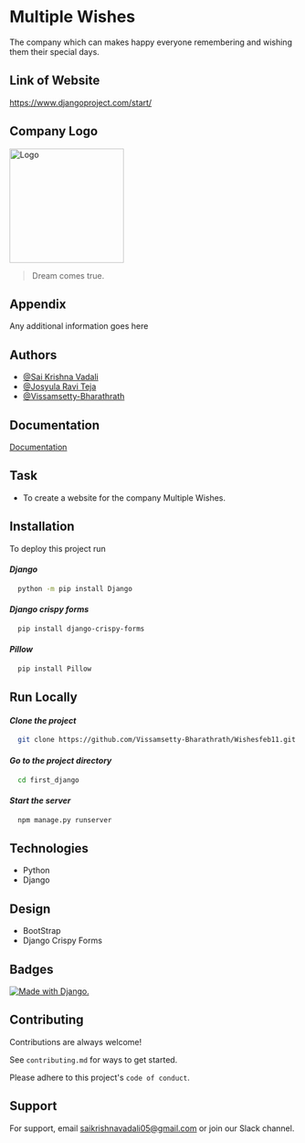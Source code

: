 
# Multiple Wishes

The company which can makes happy everyone remembering and wishing them their special days.


##  Link of Website

https://www.djangoproject.com/start/
## Company Logo

<img src="https://github.com/Vissamsetty-Bharathrath/Wishesfeb11/blob/master/multiple_images.jpg" alt="Logo" width="200"/>

> Dream comes true.
## Appendix

Any additional information goes here


## Authors

- [@Sai Krishna Vadali](https://github.com/saikrishnavadali05)
- [@Josyula Ravi Teja](https://github.com/ravitejasssihl)
- [@Vissamsetty-Bharathrath](https://github.com/Vissamsetty-Bharathrath)

## Documentation

[Documentation](https://docs.djangoproject.com/en/4.0/)


## Task
+ To create a website for the company Multiple Wishes. 

## Installation

To deploy this project run

#### *Django* 
```bash
  python -m pip install Django
```
#### *Django crispy forms* 
```bash
  pip install django-crispy-forms
```
#### *Pillow* 
```bash
  pip install Pillow
```


## Run Locally

#### *Clone the project*

```bash
  git clone https://github.com/Vissamsetty-Bharathrath/Wishesfeb11.git
```

#### *Go to the project directory*

```bash
  cd first_django
```

#### *Start the server*

```bash
  npm manage.py runserver
```


## Technologies
- Python
- Django


## Design
- BootStrap
- Django Crispy Forms

## Badges
<a href="http://www.djangoproject.com/"><img src="https://www.djangoproject.com/m/img/badges/djangomade124x25.gif" border="0" alt="Made with Django." title="Made with Django." /></a>


## Contributing

Contributions are always welcome!

See `contributing.md` for ways to get started.

Please adhere to this project's `code of conduct`.


## Support

For support, email   saikrishnavadali05@gmail.com or join our Slack channel.

